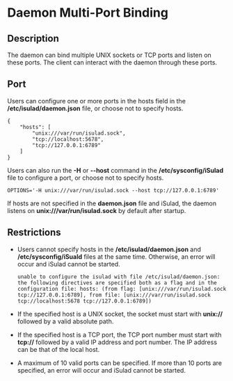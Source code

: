 # Daemon Multi-Port Binding<a name="EN-US_TOPIC_0184808048"></a>

## Description<a name="en-us_topic_0183074344_section1297635115590"></a>

The daemon can bind multiple UNIX sockets or TCP ports and listen on these ports. The client can interact with the daemon through these ports.

## Port<a name="en-us_topic_0183074344_section778202914013"></a>

Users can configure one or more ports in the hosts field in the  **/etc/isulad/daemon.json**  file, or choose not to specify hosts.

```
{
    "hosts": [
        "unix:///var/run/isulad.sock",
        "tcp://localhost:5678",
        "tcp://127.0.0.1:6789"
    ]
}
```

Users can also run the  **-H**  or  **--host**  command in the  **/etc/sysconfig/iSulad**  file to configure a port, or choose not to specify hosts.

```
OPTIONS='-H unix:///var/run/isulad.sock --host tcp://127.0.0.1:6789'
```

If hosts are not specified in the  **daemon.json**  file and iSulad, the daemon listens on  **unix:///var/run/isulad.sock**  by default after startup.

## Restrictions<a name="en-us_topic_0183074344_section172611258112"></a>

-   Users cannot specify hosts in the  **/etc/isulad/daemon.json**  and  **/etc/sysconfig/iSuald**  files at the same time. Otherwise, an error will occur and iSulad cannot be started.

    ```
    unable to configure the isulad with file /etc/isulad/daemon.json: the following directives are specified both as a flag and in the configuration file: hosts: (from flag: [unix:///var/run/isulad.sock tcp://127.0.0.1:6789], from file: [unix:///var/run/isulad.sock tcp://localhost:5678 tcp://127.0.0.1:6789])
    ```

-   If the specified host is a UNIX socket, the socket must start with  **unix://**  followed by a valid absolute path.
-   If the specified host is a TCP port, the TCP port number must start with  **tcp://**  followed by a valid IP address and port number. The IP address can be that of the local host.
-   A maximum of 10 valid ports can be specified. If more than 10 ports are specified, an error will occur and iSulad cannot be started.

